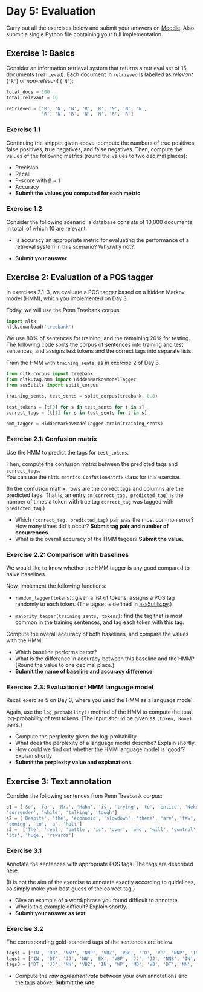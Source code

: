 # Day 5: Evaluation

Carry out all the exercises below 
and submit your answers on 
[Moodle](https://moodle.helsinki.fi/course/view.php?id=33565#section-5). 
Also submit a single Python file containing your full implementation.  


## Exercise 1: Basics 
 

Consider an information retrieval system that returns a retrieval set of 15 documents (`retrieved`). 
Each document in `retrieved` is labelled as *relevant* (`'R'`) or *non-relevant* (`'N'`):   

````python
total_docs = 100
total_relevant = 10

retrieved = ['R', 'N', 'N', 'R', 'R', 'N', 'N', 'N', 
             'R', 'N', 'R', 'N', 'N', 'R', 'R']

````

### Exercise 1.1 

Continuing the snippet given above, compute the numbers of true positives, false positives, true negatives, and 
false negatives. Then, compute the values of the following metrics (round the values to two decimal places): 
 
* Precision
* Recall
* F-score with &beta; = 1
* Accuracy 
* **Submit the values you computed for each metric**

### Exercise 1.2

Consider the following scenario: a database consists of 10,000 documents in total, of which 10 are relevant.    

* Is accuracy an appropriate metric for evaluating the performance of a retrieval system in this scenario? 
Why/why not?

* **Submit your answer** 


## Exercise 2: Evaluation of a POS tagger

In exercises 2.1-3, we evaluate a POS tagger based on a hidden Markov model (HMM), which you 
implemented on Day 3.

Today, we will use the Penn Treebank corpus: 
````python
import nltk
nltk.download('treebank') 
````
 
We use 80% of sentences for training, and the remaining 20% for testing.  
The following code splits the corpus of sentences into training and test sentences, 
and assigns test tokens and the correct tags into separate lists.

Train the HMM with `training_sents`, as in exercise 2 of Day 3.

````python
from nltk.corpus import treebank
from nltk.tag.hmm import HiddenMarkovModelTagger
from ass5utils import split_corpus

training_sents, test_sents = split_corpus(treebank, 0.8)

test_tokens = [t[0] for s in test_sents for t in s]
correct_tags = [t[1] for s in test_sents for t in s]

hmm_tagger = HiddenMarkovModelTagger.train(training_sents)
````
 
### Exercise 2.1: Confusion matrix 
 
Use the HMM to predict the tags for `test_tokens`.    

Then, compute the confusion matrix between the predicted tags and `correct_tags`.  
You can use the `nltk.metrics.ConfusionMatrix` class for this exercise. 

(In the confusion matrix, rows are the correct tags and columns are the predicted tags. 
That is, an entry `cm[correct_tag, predicted_tag]` is the number of times a token with true tag `correct_tag` was
tagged with `predicted_tag`.)

* Which `(correct_tag, predicted_tag)` pair was the most common error? How many times did it occur? 
**Submit tag pair and number of occurrences.**
* What is the overall accuracy of the HMM tagger? **Submit the value.**
  

### Exercise 2.2: Comparison with baselines

We would like to know whether the HMM tagger is any good compared to naive baselines. 

Now, implement the following functions:
 * `random_tagger(tokens)`: given a list of tokens, assigns a POS tag randomly to each token. 
 (The tagset is defined in [ass5utils.py](ass5utils.py).) 
  
 * `majority_tagger(training_sents, tokens)`: find the tag that is most common in the training sentences, 
 and tag each token with this tag. 

Compute the overall accuracy of both baselines, and compare the values with the HMM. 

* Which baseline performs better?
* What is the difference in accuracy between this baseline and the HMM? (Round the value to one decimal place.)   
* **Submit the name of baseline and accuracy difference** 


### Exercise 2.3: Evaluation of HMM language model

Recall exercise 5 on Day 3, where you used the HMM as a language model. 

Again, use the `log_probability()` method of the HMM to compute the total log-probability of test tokens.
(The input should be given as `(token, None)` pairs.)

* Compute the perplexity given the log-probability. 
* What does the perplexity of a language model describe? Explain shortly.
* How could we find out whether the HMM language model is 'good'? Explain shortly
* **Submit the perplexity value and explanations**

## Exercise 3: Text annotation

Consider the following sentences from Penn Treebank corpus: 
````python
s1 = ['So', 'far', 'Mr.', 'Hahn', 'is', 'trying', 'to', 'entice', 'Nekoosa', 'into', 'negotiating', 'a', 'friendly', 
'surrender', 'while', 'talking', 'tough']
s2 = ['Despite', 'the', 'economic', 'slowdown', 'there', 'are', 'few', 'clear', 'signs', 'that', 'growth', 'is', 
'coming', 'to', 'a', 'halt']
s3 =  ['The', 'real', 'battle', 'is', 'over', 'who', 'will', 'control', 'that', 'market', 'and', 'reap', 
'its', 'huge', 'rewards']
````


### Exercise 3.1

Annotate the sentences with appropriate POS tags. 
The tags are described [here](https://www.ling.upenn.edu/courses/Fall_2003/ling001/penn_treebank_pos.html).  

(It is not the aim of the exercise to annotate exactly according to guidelines, 
so simply make your best guess of the correct tag.)       
 
* Give an example of a word/phrase you found difficult to annotate.  
* Why is this example difficult? Explain shortly.
* **Submit your answer as text**
 

### Exercise 3.2 

The corresponding gold-standard tags of the sentences are below: 

````python
tags1 = ['IN', 'RB', 'NNP', 'NNP', 'VBZ', 'VBG', 'TO', 'VB', 'NNP', 'IN', 'VBG', 'DT', 'JJ', 'NN', 'IN', 'VBG', 'JJ']
tags2 = ['IN', 'DT', 'JJ', 'NN', 'EX', 'VBP', 'JJ', 'JJ', 'NNS', 'IN', 'NN', 'VBZ', 'VBG', 'TO', 'DT', 'NN']
tags3 = ['DT', 'JJ', 'NN', 'VBZ', 'IN', 'WP', 'MD', 'VB', 'DT', 'NN', 'CC', 'VB', 'PRP$', 'JJ', 'NNS']
````

* Compute the *raw agreement rate* between your own annotations and the tags above. 
**Submit the rate**  





